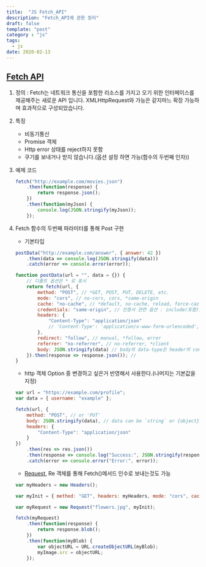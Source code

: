 ```yaml
---
title:  "JS Fetch_API"
description: "Fetch_API에 관한 정리"
draft: false
template: "post"
category : "js"
tags:
  - js
date: 2020-02-13
---
```

## [Fetch API](https://developer.mozilla.org/ko/docs/Web/API/Fetch_API)


1. 정의 : Fetch는 네트워크 통신을 포함한 리소스를 가지고 오기 위한 인터페이스를 제공해주는 새로운 API 입니다. XMLHttpRequest와 가능은 같지마느 확장 가능하며 효과적으로 구성되었습니다.

2. 특징

    - 비동기통신
    - Promise 객체
    - Http error 상태를 reject하지 못함
    - 쿠기를 보내거나 받지 않습니다.(옵션 설정 하면 가능(함수의 두번째 인자))

3. 예제 코드
    ```js
    fetch("http://example.com/movies.json")
        .then(function(response) {
            return response.json();
        })
        .then(function(myJson) {
            console.log(JSON.stringify(myJson));
        });
    ```
4. Fetch 함수의 두번째 파라미터를 통해 Post 구현

    - 기본타입

    ```js
    postData("http://example.com/answer", { answer: 42 })
        .then(data => console.log(JSON.stringify(data)))
        .catch(error => console.error(error));

    function postData(url = "", data = {}) {
        // 디폴트 옵션은 * 로 표시
        return fetch(url, {
            method: "POST", // *GET, POST, PUT, DELETE, etc.
            mode: "cors", // no-cors, cors, *same-origin
            cache: "no-cache", // *default, no-cache, reload, force-cache, only-if-cached
            credentials: "same-origin", // 인증서 관련 옵션 : include(포함), *same-origin, omit(누락)
            headers: {
                "Content-Type": "application/json"
                // 'Content-Type': 'application/x-www-form-urlencoded',
            },
            redirect: "follow", // manual, *follow, error
            referrer: "no-referrer", // no-referrer, *client
            body: JSON.stringify(data) // body의 data-type은 header의 content-Type과 동일해야 한다.
        }).then(response => response.json()); //
    }
    ```

    - http 객체 Option 중 변경하고 싶은거 반영해서 사용한다.(나머지는 기본값을 지정)

    ```js
    var url = "https://example.com/profile";
    var data = { username: "example" };

    fetch(url, {
        method: "POST", // or 'PUT'
        body: JSON.stringify(data), // data can be `string` or {object}!
        headers: {
            "Content-Type": "application/json"
        }
    })
        .then(res => res.json())
        .then(response => console.log("Success:", JSON.stringify(response)))
        .catch(error => console.error("Error:", error));
    ```

    - [Request](https://jooonho.com/자바스크립트/request_object/), Re 객체를 통해 Fetch()메서드 인수로 보내는것도 가능

    ```js
    var myHeaders = new Headers();

    var myInit = { method: "GET", headers: myHeaders, mode: "cors", cache: "default" };

    var myRequest = new Request("flowers.jpg", myInit);

    fetch(myRequest)
        .then(function(response) {
            return response.blob();
        })
        .then(function(myBlob) {
            var objectURL = URL.createObjectURL(myBlob);
            myImage.src = objectURL;
        });
    ```
